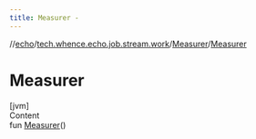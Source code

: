 ```yaml
---
title: Measurer -
---
```

//[echo](../../index.md)/[tech.whence.echo.job.stream.work](../index.md)/[Measurer](index.md)/[Measurer](-measurer.md)



# Measurer  
[jvm]  
Content  
fun [Measurer](-measurer.md)()  



